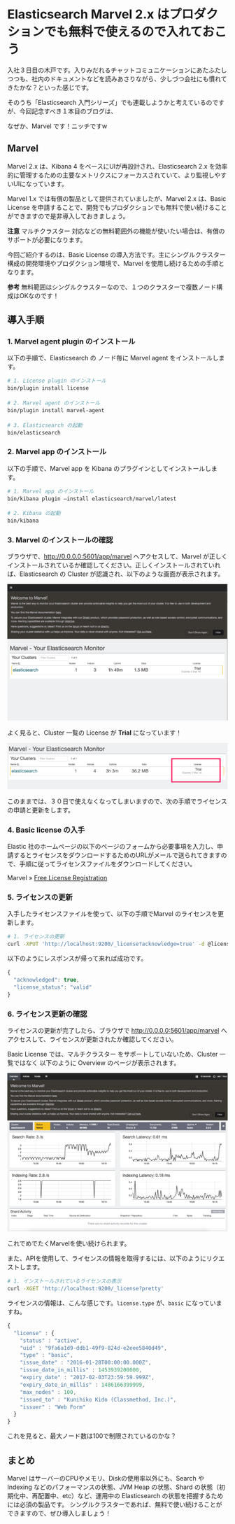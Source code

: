 # Elasticsearch Marvel 2.x はプロダクションでも無料で使えるので入れておこう
入社３日目の木戸です。入りみだれるチャットコミュニケーションにあたふたしつつも、社内のドキュメントなどを読みあさりながら、少しづつ会社にも慣れてきたかな？といった感じです。

そのうち「Elasticsearch 入門シリーズ」でも連載しようかと考えているのですが、今回記念すべき１本目のブログは、

なぜか、Marvel です！ニッチですw

## Marvel
Marvel 2.x は、Kibana 4 をベースにUIが再設計され、Elasticsearch 2.x を効率的に管理するための主要なメトリクスにフォーカスされていて、より監視しやすいUIになっています。

Marvel 1.x では有償の製品として提供されていましたが、Marvel 2.x は、Basic License を申請することで、開発でもプロダクションでも無料で使い続けることができますので是非導入しておきましょう。

**注意** マルチクラスター 対応などの無料範囲外の機能が使いたい場合は、有償のサポートが必要になります。

今回ご紹介するのは、Basic License の導入方法です。主にシングルクラスター構成の開発環境やプロダクション環境で、Marvel を使用し続けるための手順となります。

**参考** 無料範囲はシングルクラスターなので、１つのクラスターで複数ノード構成はOKなのです！

## 導入手順

### 1. Marvel agent plugin のインストール
以下の手順で、Elasticsearch の ノード毎に Marvel agent をインストールします。

```bash
# 1. License plugin のインストール
bin/plugin install license

# 2. Marvel agent のインストール
bin/plugin install marvel-agent

# 3. Elasticsearch の起動
bin/elasticsearch
```

### 2.  Marvel app のインストール
以下の手順で、Marvel app を Kibana のプラグインとしてインストールします。

```bash
# 1. Marvel app のインストール
bin/kibana plugin —install elasticsearch/marvel/latest

# 2. Kibana の起動
bin/kibana
```

### 3.  Marvel のインストールの確認
ブラウザで、http://0.0.0.0:5601/app/marvel へアクセスして、Marvel が正しくインストールされているか確認してください。正しくインストールされていれば、Elasticsearch の Cluster が認識され、以下のような画面が表示されます。

![marvel](https://raw.githubusercontent.com/KunihikoKido/blog/master/src/elastic/images/20160203-1-640x396.png)

よく見ると、Cluster 一覧の License が **Trial** になっています！

![marvel](https://raw.githubusercontent.com/KunihikoKido/blog/master/src/elastic/images/20160203-2-640x134.png)

このままでは、３０日で使えなくなってしまいますので、次の手順でライセンスの申請と更新をします。

### 4. Basic license の入手
Elastic 社のホームページの以下のページのフォームから必要事項を入力し、申請するとライセンスをダウンロードするためのURLがメールで送られてきますので、手順に従ってライセンスファイルをダウンロードしてください。

Marvel » [Free License Registration](https://register.elastic.co/marvel_register)

### 5. ライセンスの更新
入手したライセンスファイルを使って、以下の手順でMarvel のライセンスを更新します。

```bash
# 1. ライセンスの更新
curl -XPUT 'http://localhost:9200/_license?acknowledge=true' -d @license.json
```

以下のようにレスポンスが帰って来れば成功です。

```js
{
  "acknowledged": true,
  "license_status": "valid"
}
```

### 6. ライセンス更新の確認
ライセンスの更新が完了したら、ブラウザで http://0.0.0.0:5601/app/marvel へアクセスして、ライセンスが更新されたか確認してください。

Basic License では、マルチクラスター をサポートしていないため、Cluster 一覧ではなく 以下のように Overview のページが表示されます。

![marvel](https://raw.githubusercontent.com/KunihikoKido/blog/master/src/elastic/images/20160203-3-640x460.png)

これでめでたくMarvelを使い続けられます。

また、APIを使用して、ライセンスの情報を取得するには、以下のようにリクエストします。

```bash
# 1. インストールされているライセンスの表示
curl -XGET 'http://localhost:9200/_license?pretty'
```

ライセンスの情報は、こんな感じです。``license.type`` が、``basic`` になっていますね。

```js
{
  "license" : {
    "status" : "active",
    "uid" : "9fa6a1d9-ddb1-49f9-824d-e2eee5840d49",
    "type" : "basic",
    "issue_date" : "2016-01-28T00:00:00.000Z",
    "issue_date_in_millis" : 1453939200000,
    "expiry_date" : "2017-02-03T23:59:59.999Z",
    "expiry_date_in_millis" : 1486166399999,
    "max_nodes" : 100,
    "issued_to" : "Kunihiko Kido (Classmethod, Inc.)",
    "issuer" : "Web Form"
  }
}
```

これを見ると、最大ノード数は100で制限されているのかな？

## まとめ
Marvel はサーバーのCPUやメモリ、Diskの使用率以外にも、Search や Indexing などのパフォーマンスの状態、JVM Heap の状態、Shard の状態（初期化中、再配置中、etc）など、運用中の Elasticsearch の状態を把握するためには必須の製品です。
シングルクラスターであれば、無料で使い続けることができますので、ぜひ導入しましょう！
